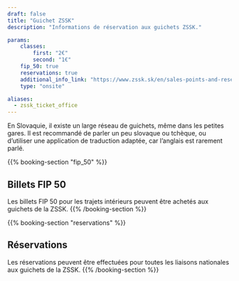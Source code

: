 ```yaml
---
draft: false
title: "Guichet ZSSK"
description: "Informations de réservation aux guichets ZSSK."

params:
    classes:
        first: "2€"
        second: "1€"
    fip_50: true
    reservations: true
    additional_info_link: "https://www.zssk.sk/en/sales-points-and-reservations/"
    type: "onsite"

aliases:
  - zssk_ticket_office
---
```


En Slovaquie, il existe un large réseau de guichets, même dans les petites gares. Il est recommandé de parler un peu slovaque ou tchèque, ou d’utiliser une application de traduction adaptée, car l’anglais est rarement parlé.

{{% booking-section "fip_50" %}}
## Billets FIP 50

Les billets FIP 50 pour les trajets intérieurs peuvent être achetés aux guichets de la ZSSK.
{{% /booking-section %}}

{{% booking-section "reservations" %}}
## Réservations

Les réservations peuvent être effectuées pour toutes les liaisons nationales aux guichets de la ZSSK.
{{% /booking-section %}}

